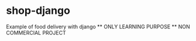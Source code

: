 # shop-django
Example of food delivery with django 
** ONLY LEARNING PURPOSE ** NON COMMERCIAL PROJECT
